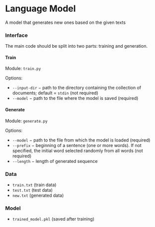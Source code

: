 # Language Model
A model that generates new ones based on the given texts

### Interface

The main code should be split into two parts: training and generation.

#### Train

Module: `train.py`

Options:
  - `--input-dir` − path to the directory containing the collection of documents; default = `stdin`  (not required)
  - `--model` − path to the file where the model is saved (required)
  
#### Generate

Module: `generate.py`

Options:
  - `--model` − path to the file from which the model is loaded (required)
  - `--prefix` − beginning of a sentence (one or more words). If not specified, the initial word selected randomly from all words (not required)
  - `--length` − length of generated sequence
  
### Data

  - `train.txt` (train data)
  - `test.txt` (test data)
  - `new.txt` (generated data)
  
### Model
  - `trained_model.pkl` (saved after training)
  

